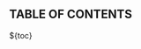 <!-- Necessary to close main content. Means it can only be used at the end. -->
</div>
<div id="lusend-sidebar">
<aside>
<div class="prose"><h2>TABLE OF CONTENTS</h2></div>

${toc}

</aside>
